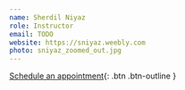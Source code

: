 ```yaml
---
name: Sherdil Niyaz
role: Instructor
email: TODO
website: https://sniyaz.weebly.com
photo: sniyaz_zoomed_out.jpg
---
```


[Schedule an appointment](#){: .btn .btn-outline }

